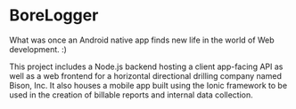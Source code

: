 # BoreLogger
What was once an Android native app finds new life in the world of Web development. :)

This project includes a Node.js backend hosting a client app-facing API as well as a web frontend for a 
horizontal directional drilling company named Bison, Inc.
It also houses a mobile app built using the Ionic framework to be used in the creation of billable reports and internal data
collection.
